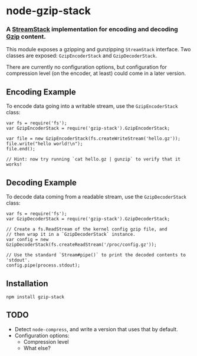 node-gzip-stack
===============
### A [StreamStack][] implementation for encoding and decoding [Gzip][] content.


This module exposes a gzipping and gunzipping `StreamStack` interface. Two
classes are exposed: `GzipEncoderStack` and `GzipDecoderStack`.

There are currently no configuration options, but configuration for
compression level (on the encoder, at least) could come in a later version.


Encoding Example
----------------

To encode data going into a writable stream, use the `GzipEncoderStack` class:

    var fs = require('fs');
    var GzipEncoderStack = require('gzip-stack').GzipEncoderStack;
    
    var file = new GzipEncoderStack(fs.createWriteStream('hello.gz'));
    file.write("hello world!\n");
    file.end();
    
    // Hint: now try running `cat hello.gz | gunzip` to verify that it works!


Decoding Example
----------------

To decode data coming from a readable stream, use the `GzipDecoderStack` class:

    var fs = require('fs');
    var GzipDecoderStack = require('gzip-stack').GzipDecoderStack;

    // Create a fs.ReadStream of the kernel config gzip file, and
    // then wrap it in a `GzipDecoderStack` instance.
    var config = new GzipDecoderStack(fs.createReadStream('/proc/config.gz'));

    // Use the standard `Stream#pipe()` to print the decoded contents to 'stdout'.
    config.pipe(process.stdout);


Installation
------------

    npm install gzip-stack


TODO
----

 * Detect `node-compress`, and write a version that uses that by default.
 * Configuration options:
   - Compression level
   - What else?

[StreamStack]: http://github.com/TooTallNate/node-stream-stack
[Gzip]: http://www.gzip.org/
